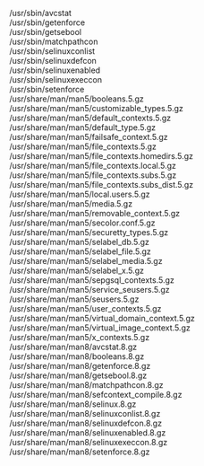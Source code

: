 /usr/sbin/avcstat  
/usr/sbin/getenforce  
/usr/sbin/getsebool  
/usr/sbin/matchpathcon  
/usr/sbin/selinuxconlist  
/usr/sbin/selinuxdefcon  
/usr/sbin/selinuxenabled  
/usr/sbin/selinuxexeccon  
/usr/sbin/setenforce  
/usr/share/man/man5/booleans.5.gz  
/usr/share/man/man5/customizable\_types.5.gz  
/usr/share/man/man5/default\_contexts.5.gz  
/usr/share/man/man5/default\_type.5.gz  
/usr/share/man/man5/failsafe\_context.5.gz  
/usr/share/man/man5/file\_contexts.5.gz  
/usr/share/man/man5/file\_contexts.homedirs.5.gz  
/usr/share/man/man5/file\_contexts.local.5.gz  
/usr/share/man/man5/file\_contexts.subs.5.gz  
/usr/share/man/man5/file\_contexts.subs\_dist.5.gz  
/usr/share/man/man5/local.users.5.gz  
/usr/share/man/man5/media.5.gz  
/usr/share/man/man5/removable\_context.5.gz  
/usr/share/man/man5/secolor.conf.5.gz  
/usr/share/man/man5/securetty\_types.5.gz  
/usr/share/man/man5/selabel\_db.5.gz  
/usr/share/man/man5/selabel\_file.5.gz  
/usr/share/man/man5/selabel\_media.5.gz  
/usr/share/man/man5/selabel\_x.5.gz  
/usr/share/man/man5/sepgsql\_contexts.5.gz  
/usr/share/man/man5/service\_seusers.5.gz  
/usr/share/man/man5/seusers.5.gz  
/usr/share/man/man5/user\_contexts.5.gz  
/usr/share/man/man5/virtual\_domain\_context.5.gz  
/usr/share/man/man5/virtual\_image\_context.5.gz  
/usr/share/man/man5/x\_contexts.5.gz  
/usr/share/man/man8/avcstat.8.gz  
/usr/share/man/man8/booleans.8.gz  
/usr/share/man/man8/getenforce.8.gz  
/usr/share/man/man8/getsebool.8.gz  
/usr/share/man/man8/matchpathcon.8.gz  
/usr/share/man/man8/sefcontext\_compile.8.gz  
/usr/share/man/man8/selinux.8.gz  
/usr/share/man/man8/selinuxconlist.8.gz  
/usr/share/man/man8/selinuxdefcon.8.gz  
/usr/share/man/man8/selinuxenabled.8.gz  
/usr/share/man/man8/selinuxexeccon.8.gz  
/usr/share/man/man8/setenforce.8.gz  
